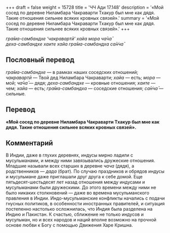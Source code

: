 +++
draft = false
weight = 15728
title = 'ЧЧ Ади 17.148'
description = '«Мой сосед по деревне Ниламбара Чакраварти Тхакур был мне как дядя. Такие отношения сильнее всяких кровных связей».'
summary = '«Мой сосед по деревне Ниламбара Чакраварти Тхакур был мне как дядя. Такие отношения сильнее всяких кровных связей».'
+++

_гра̄ма-самбандхе ‘чакравартӣ’ хайа мора ча̄ча̄  
деха-самбандхе хаите хайа гра̄ма-самбандха са̄н̇ча̄_

## Пословный перевод

_гра̄ма_\-_самбандхе_ — в рамках наших соседских отношений; _чакравартӣ_ — Твой дед Ниламбара Чакраварти; _хайа_ — есть; _мора_ — мой; _ча̄ча̄_ — дядя; _деха_\-_самбандхе_ — кровные отношения; _хаите_ — чем; _хайа_ — есть; _гра̄ма_\-_самбандха_ — соседские отношения; _са̄н̇ча̄_ — сильные.

## Перевод

**«Мой сосед по деревне Ниламбара Чакраварти Тхакур был мне как дядя. Такие отношения сильнее всяких кровных связей».**

## Комментарий

В Индии, даже в глухих деревнях, индусы мирно ладили с мусульманами, и между ними завязывались дружеские отношения. Младшие называли всех старших в деревне _чача_ (дядя), а родственников — _дада_ (брат). По случаю праздников и обрядов индусы и мусульмане даже приглашали друг друга к себе домой. Еще пятьдесят-шестьдесят лет назад отношения между индусами и мусульманами были дружескими. До этого времени между ними не было никаких столкновений — даже во времена мусульманского правления в Индии. Индо-мусульманские конфликты начались с подачи гнусных политиков, в особенности иностранных правителей, и ситуация постепенно настолько осложнилась, что Индия была разделена на Индию и Пакистан. К счастью, сближение не только индусов и мусульман, но и всех народов и наций вполне возможно на прочной основе любви к Богу с помощью Движения Харе Кришна.
